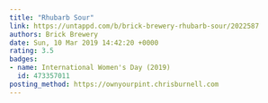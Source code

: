 ```yaml
---
title: "Rhubarb Sour"
link: https://untappd.com/b/brick-brewery-rhubarb-sour/2022587
authors: Brick Brewery
date: Sun, 10 Mar 2019 14:42:20 +0000
rating: 3.5
badges:
- name: International Women's Day (2019)
  id: 473357011
posting_method: https://ownyourpint.chrisburnell.com
---
```

